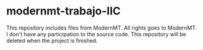# modernmt-trabajo-IIC
This repository includes files from ModernMT. All rights goes to ModernMT. I don't have any participation to the source code. This repository will be deleted when the project is finished.
